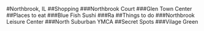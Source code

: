 #Northbrook, IL
##Shopping
###Northbrook Court
###Glen Town Center
##Places to eat
###Blue Fish Sushi
###Ra
##Things to do 
###Northbrook Leisure Center
###North Suburban YMCA
##Secret Spots
###Vilage Green
